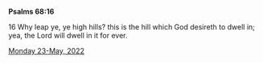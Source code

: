 **Psalms 68:16**

16 Why leap ye, ye high hills? this is the hill which God desireth to dwell in; yea, the Lord will dwell in it for ever.

[Monday 23-May, 2022](https://t.me/s/daily_scripture)
